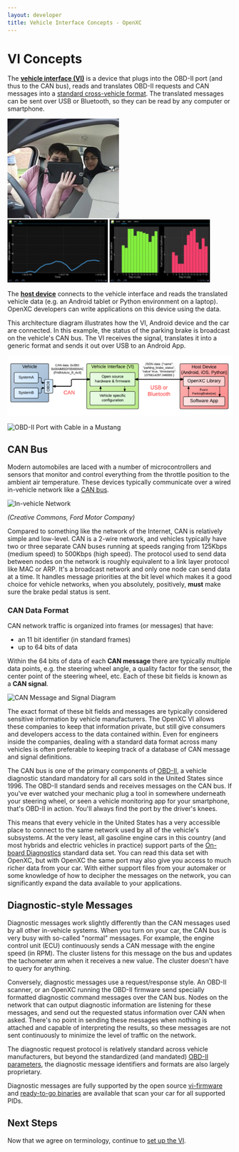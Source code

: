 ```yaml
---
layout: developer
title: Vehicle Interface Concepts - OpenXC
---
```


<div class="page-header">
<h1>VI Concepts</h1>
</div>

The <a href="/vehicle-interface/index.html">**vehicle interface (VI)**</a> is a
device that plugs into the OBD-II port (and thus to the CAN bus), reads and
translates OBD-II requests and CAN messages into a [standard cross-vehicle
format](https://github.com/openxc/openxc-message-format). The translated
messages can be sent over USB or Bluetooth, so they can be read by any computer
or smartphone.

<div class="row">
    <div class="col-md-4">
        <img class="img-responsive" alt="Android Device in Car" src="/images/android-in-car.jpg"/>
    </div>
    <div class="col-md-4 stacked">
        <img class="img-responsive" alt="Example app showing MPG" src="/images/screenshots/mpg-app-1.png"/>
        <img class="img-responsive" alt="Example app showing MPG" src="/images/screenshots/mpg-app-2.png"/>
    </div>
</div>

The <a href="/host-devices/index.html">**host device**</a> connects to the
vehicle interface and reads the translated vehicle data (e.g. an Android tablet
or Python environment on a laptop). OpenXC developers can write applications on
this device using the data.

This architecture diagram illustrates how the VI, Android device and the car are
connected. In this example, the status of the parking brake is broadcast on the
vehicle's CAN bus. The VI receives the signal, translates it into a generic
format and sends it out over USB to an Android App.

<img class="img-responsive" alt="Diagram of OpenXC architecture" src="/images/architecture.png" title="OpenXC Architecture Diagram"/>

![OBD-II Port with Cable in a Mustang](/images/obd-ii-cable.jpg)

<h2>CAN Bus</h2>

Modern automobiles are laced with a number of microcontrollers and sensors that
monitor and control everything from the throttle position to the ambient air
temperature. These devices typically communicate over a wired in-vehicle
network like a [CAN bus][can].

![In-vehicle Network](/images/can-diagram.png)

*(Creative Commons, Ford Motor Company)*

Compared to something like the network of the Internet, CAN is relatively simple
and low-level. CAN is a 2-wire network, and vehicles typically have two or
three separate CAN buses running at speeds ranging from 125Kbps (medium speed)
to 500Kbps (high speed). The protocol used to send data between nodes on the
network is roughly equivalent to a link layer protocol like MAC or ARP. It's a
broadcast network and only one node can send data at a time. It handles message
priorities at the bit level which makes it a good choice for vehicle networks,
when you absolutely, positively, **must** make sure the brake pedal status is
sent.

<h3>CAN Data Format</h3>

CAN network traffic is organized into frames (or messages) that have:

* an 11 bit identifier (in standard frames)
* up to 64 bits of data

Within the 64 bits of data of each **CAN message** there are typically multiple
data points, e.g. the steering wheel angle, a quality factor for the sensor, the
center point of the steering wheel, etc. Each of these bit fields is known as a
**CAN signal**.

![CAN Message and Signal Diagram](/images/can-message.png)

The exact format of these bit fields and messages are typically considered
sensitive information by vehicle manufacturers. The OpenXC VI allows these
companies to keep that information private, but still give consumers and
developers access to the data contained within. Even for engineers inside the
companies, dealing with a standard data format across many vehicles is often
preferable to keeping track of a database of CAN message and signal definitions.

The CAN bus is one of the primary components of [OBD-II][obd2], a vehicle
diagnostic standard mandatory for all cars sold in the United States since 1996.
The OBD-II standard sends and receives messages on the CAN bus. If you've ever
watched your mechanic plug a tool in somewhere underneath your steering wheel,
or seen a vehicle monitoring app for your smartphone, that's OBD-II in action.
You'll always find the port by the driver's knees.

This means that every vehicle in the United States has a very accessible place
to connect to the same network used by all of the vehicle's subsystems. At the
very least, all gasoline engine cars in this country (and most hybrids and
electric vehicles in practice) support parts of the [On-board
Diagnostics](http://en.wikipedia.org/wiki/On-board_diagnostics) standard data
set. You can read this data set with OpenXC, but with OpenXC the same port may
also give you access to much richer data from your car. With either support
files from your automaker or some knowledge of how to decipher the messages on
the network, you can significantly expand the data available to your
applications.

<h2>Diagnostic-style Messages</h2>

Diagnostic messages work slightly differently than the CAN messages used by all
other in-vehicle systems. When you turn on your car, the CAN bus is very busy
with so-called "normal" messages. For example, the engine control unit (ECU)
continuously sends a CAN message with the engine speed (in RPM). The cluster
listens for this message on the bus and updates the tachometer arm when it
receives a new value. The cluster doesn't have to query for anything.

Conversely, diagnostic messages use a request/response style. An OBD-II scanner,
or an OpenXC running the OBD-II firmware send specially formatted diagnostic
command messages over the CAN bus. Nodes on the network that can output
diagnostic information are listening for these messages, and send out the
requested status information over CAN when asked. There's no point in sending
these messages when nothing is attached and capable of interpreting the results,
so these messages are not sent continuously to minimize the level of traffic on
the network.

The diagnostic request protocol is relatively standard across vehicle
manufacturers, but beyond the standardized (and mandated) [OBD-II
parameters](http://en.wikipedia.org/wiki/OBD-II_PIDs), the diagnostic message
identifiers and formats are also largely proprietary.

Diagnostic messages are fully supported by the open source
[vi-firmware](http://vi-firmware.openxcplatform.com) and [ready-to-go
binaries](/vehicle-interface/firmware.html) are available that scan your car for
all supported PIDs.

<div class="page-header">
<h2>Next Steps</h2>
</div>

Now that we agree on terminology, continue to [set up the VI](firmware.html).

[can]: http://en.wikipedia.org/wiki/CAN_bus
[obd2]: http://en.wikipedia.org/wiki/On-board_diagnostics

